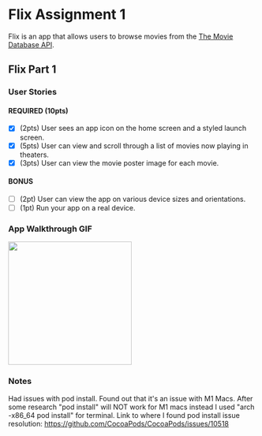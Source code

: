 # Flix Assignment 1
 Flix is an app that allows users to browse movies from the [The Movie Database API](http://docs.themoviedb.apiary.io/#).

## Flix Part 1

### User Stories

#### REQUIRED (10pts)
- [x] (2pts) User sees an app icon on the home screen and a styled launch screen.
- [x] (5pts) User can view and scroll through a list of movies now playing in theaters.
- [x] (3pts) User can view the movie poster image for each movie.

#### BONUS
- [ ] (2pt) User can view the app on various device sizes and orientations.
- [ ] (1pt) Run your app on a real device.

### App Walkthrough GIF


<img src="http://g.recordit.co/EhayRlkKYs.gif" width=250><br>

### Notes
Had issues with pod install. Found out that it's an issue
with M1 Macs. After some research "pod install" will NOT work for M1 macs instead
I used "arch -x86_64 pod install" for terminal.
Link to where I found pod install issue resolution:
https://github.com/CocoaPods/CocoaPods/issues/10518
